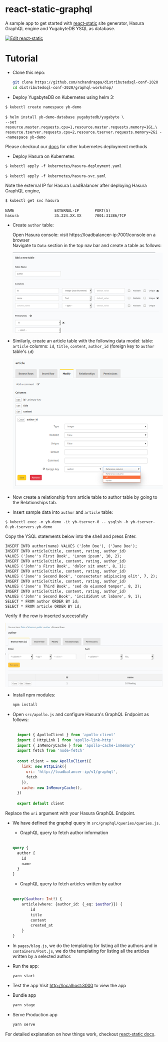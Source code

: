 # react-static-graphql

A sample app to get started with [react-static](https://github.com/nozzle/react-static) site generator, Hasura GraphQL engine and YugabyteDB YSQL as database.

[![Edit react-static](https://codesandbox.io/static/img/play-codesandbox.svg)](https://codesandbox.io/s/github/hasura/graphql-engine/tree/master/community/sample-apps/react-static-graphql?fontsize=14)

# Tutorial


- Clone this repo:
  ```bash
  git clone https://github.com/nchandrappa/distributedsql-conf-2020
  cd distributedsql-conf-2020/graphql-workshop/
  ```

- Deploy YugabyteDB on Kubernetes using helm 3:

```
$ kubectl create namespace yb-demo

$ helm install yb-demo-database yugabytedb/yugabyte \
--set resource.master.requests.cpu=1,resource.master.requests.memory=1Gi,\
resource.tserver.requests.cpu=2,resource.tserver.requests.memory=2Gi --namespace yb-demo
```
  Please checkout our [docs](https://docs.yugabyte.com/latest/deploy/kubernetes/) for other kubernetes deployment methods


- Deploy Hasura on Kubernetes

```
$ kubectl apply -f kubernetes/hasura-deployment.yaml

$ kubectl apply -f kubernetes/hasura-svc.yaml

```

Note the external IP for Hasura LoadBalancer after deploying Hasura GraphQL engine,

```
$ kubectl get svc hasura

NAME                  EXTERNAL-IP       PORT(S)
hasura                35.224.XX.XX      7001:31386/TCP
```

- Create `author` table:
  
  Open Hasura console: visit https://loadbalancer-ip:7001/console on a browser  
  Navigate to `Data` section in the top nav bar and create a table as follows:

  ![Create author table](./assets/add_table.jpg)

- Similarly, create an article table with the following data model:
table: `article`
columns: `id`, `title`, `content`, `author_id` (foreign key to `author` table's `id`)

  ![Create foreign key for author_id column to author's id](./assets/author_fk.png)

- Now create a relationship from article table to author table by going to the Relationships tab.


- Insert sample data into `author` and `article` table:

```
$ kubectl exec -n yb-demo -it yb-tserver-0 -- ysqlsh -h yb-tserver-0.yb-tservers.yb-demo

```
Copy the YSQL statements below into the shell and press Enter.

```
INSERT INTO author(name) VALUES ('John Doe'), ('Jane Doe'); 
INSERT INTO article(title, content, rating, author_id) 
VALUES ('Jane''s First Book', 'Lorem ipsum', 10, 2);
INSERT INTO article(title, content, rating, author_id) 
VALUES ('John''s First Book', 'dolor sit amet', 8, 1);
INSERT INTO article(title, content, rating, author_id) 
VALUES ('Jane''s Second Book', 'consectetur adipiscing elit', 7, 2);
INSERT INTO article(title, content, rating, author_id) 
VALUES ('Jane''s Third Book', 'sed do eiusmod tempor', 8, 2);
INSERT INTO article(title, content, rating, author_id) 
VALUES ('John''s Second Book', 'incididunt ut labore', 9, 1);
SELECT * FROM author ORDER BY id;
SELECT * FROM article ORDER BY id;
```

  Verify if the row is inserted successfully

  ![Insert data into author table](./assets/browse_rows.jpg)



- Install npm modules:
  ```bash
  npm install
  ```

- Open `src/apollo.js` and configure Hasura's GraphQL Endpoint as follows: 
  ```js

    import { ApolloClient } from 'apollo-client'
    import { HttpLink } from 'apollo-link-http'
    import { InMemoryCache } from 'apollo-cache-inmemory'
    import fetch from 'node-fetch'

    const client = new ApolloClient({
      link: new HttpLink({
        uri: 'http://loadbalancer-ip/v1/graphql',
        fetch
      }),
      cache: new InMemoryCache(),
    })

    export default client

  ```
Replace the `uri` argument with your Hasura GraphQL Endpoint.

- We have defined the graphql query in `src/graphql/queries/queries.js`. 
    - GraphQL query to fetch author information

    ```graphql

    query {
      author {
        id
        name
      }
    }

    ```

    - GraphQL query to fetch articles written by author

    ```graphql

    query($author: Int!) {
        article(where: {author_id: {_eq: $author}}) {
            id
            title
            content
            created_at
        }
    }

    ```

- In `pages/blog.js`, we do the templating for listing all the authors and in `containers/Post.js`, we do the templating for listing all the articles written by a selected author.

- Run the app:
  ```bash
  yarn start
  ```
- Test the app
  Visit [http://localhost:3000](http://localhost:3000) to view the app

- Bundle app
  ```bash
  yarn stage
  ```
- Serve Production app
  ```bash
  yarn serve
  ```

For detailed explanation on how things work, checkout [react-static docs](https://github.com/nozzle/react-static).
